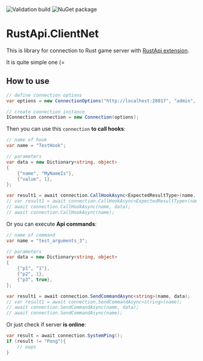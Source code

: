 ![Validation build](https://github.com/NickRimmer/RustApi.ClientNet/workflows/Validation%20build/badge.svg?branch=master) ![NuGet package](https://buildstats.info/nuget/RustApi.ClientNet)

# RustApi.ClientNet
This is library for connection to Rust game server with [RustApi extension](https://github.com/NickRimmer/RustApi).

It is quite simple one (=

## How to use
```C#
// define connection options
var options = new ConnectionOptions("http://localhost:28017", "admin", "secret1");

// create connection instance
IConnection connection = new Connection(options);
```

Then you can use this `connection` **to call hooks**:

```C#
// name of hook
var name = "TestHook";

// parameters
var data = new Dictionary<string, object>
{
    {"name", "MyNameIs"},
    {"value", 1},
};

var result1 = await connection.CallHookAsync<ExpectedResultType>(name, data);
// var result1 = await connection.CallHookAsync<ExpectedResultType>(name);
// await connection.CallHookAsync(name, data);
// await connection.CallHookAsync(name);
```

Or you can execute **Api commands**:
```C#
// name of command
var name = "test_arguments_3";

// parameters
var data = new Dictionary<string, object>
{
    {"p1", "1"},
    {"p2", 1},
    {"p3", true},
};

var result1 = await connection.SendCommandAsync<string>(name, data);
// var result1 = await connection.SendCommandAsync<string>(name);
// await connection.SendCommandAsync(name, data);
// await connection.SendCommandAsync(name);
```

Or just check if server **is online**:
```C#
var result = await connection.SystemPing();
if (result != "Pong"){
    // oops
}
```
